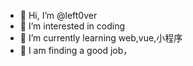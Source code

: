 - 👋 Hi, I’m @left0ver
- 👀 I’m interested in coding
- 🌱 I’m currently learning web,vue,小程序
- 💞️ I am finding a good job，
<!---
left0ver/left0ver is a ✨ special ✨ repository because its `README.md` (this file) appears on your GitHub profile.
You can click the Preview link to take a look at your changes.
--->
